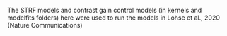 The STRF models and contrast gain control models (in kernels and modelfits folders) here were used to run the models in Lohse et al., 2020 (Nature Communications)
